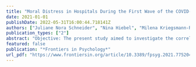 ```yaml
---
title: "Moral Distress in Hospitals During the First Wave of the COVID-19 Pandemic: A Web-Based Survey Among 3,293 Healthcare Workers Within the German Network University Medicine"
date: 2021-01-01
publishDate: 2022-05-31T16:00:44.718141Z
authors: ["Juliane Nora Schneider", "Nina Hiebel", "Milena Kriegsmann-Rabe", "Jonas Schmuck", "Yesim Erim", "Eva Morawa", "Lucia Jerg-Bretzke", "Petra Beschoner", "Christian Albus", "Julian Hannemann", "Kerstin Weidner", "Susann Steudte-Schmiedgen", "Lukas Radbruch", "Holger Brunsch", "Franziska Geiser"]
publication_types: ["2"]
abstract: "Objective: The present study aimed to investigate the correlation between moral distress and mental health symptoms, socio-demographic, occupational, and COVID-19-related variables, and to determine differences in healthcare workers’ (HCW) moral distress during the first wave of the COVID-19 pandemic.Method: Data from 3,293 HCW from a web-based survey conducted between the 20th of April and the 5th of July 2020 were analyzed. We focused on moral distress (Moral Distress Thermometer, MDT), depressive symptoms (Patient Health Questionnaire-2, PHQ-2), anxiety symptoms (Generalized Anxiety Disorder-2, GAD-2), and increased general distress of nurses, physicians, medical-technical assistants (MTA), psychologists/psychotherapists, and pastoral counselors working in German hospitals.Results: The strongest correlations for moral distress were found with depressive symptoms, anxiety symptoms, occupancy rate at current work section, and contact with severe acute respiratory syndrome coronavirus 2 (SARS-CoV-2). Nurses and MTA experienced significantly higher moral distress than physicians, psychologists/psychotherapists, and pastoral counselors. The average level of moral distress reported by nurses from all work areas was similar to levels which before the pandemic were only experienced by nurses in intensive or critical care units.Conclusion: Results indicate that moral distress is a relevant phenomenon among HCW in hospitals during the COVID-19 pandemic, regardless of whether they work at the frontline or not and requires urgent attention."
featured: false
publication: "*Frontiers in Psychology*"
url_pdf: "https://www.frontiersin.org/article/10.3389/fpsyg.2021.775204"
---
```


